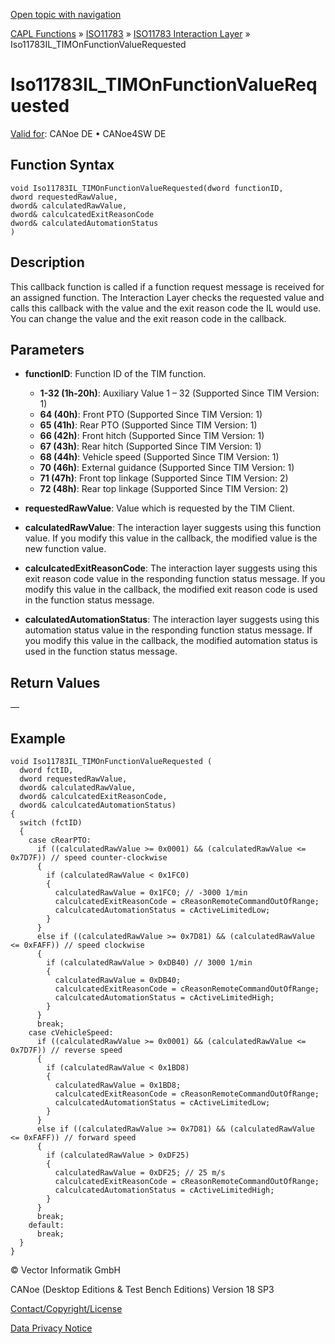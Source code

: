 [Open topic with navigation](../../../../../../CANoeDEFamily.htm#Topics/CAPLFunctions/ISO11783/ISOInteractionLayer/Functions/CAPLfunctionIso11783ILtimOnFunctionValueRequested.md)

[CAPL Functions](../../../CAPLfunctions.md) » [ISO11783](../../CAPLfunctionsISO11783Overview.md) » [ISO11783 Interaction Layer](../CAPLfunctionsISOILOverview.md) » Iso11783IL_TIMOnFunctionValueRequested

# Iso11783IL_TIMOnFunctionValueRequested

[Valid for](../../../../Shared/FeatureAvailability.md): CANoe DE • CANoe4SW DE

## Function Syntax

```plaintext
void Iso11783IL_TIMOnFunctionValueRequested(dword functionID, 
dword requestedRawValue, 
dword& calculatedRawValue, 
dword& calculcatedExitReasonCode
dword& calculatedAutomationStatus
)
```

## Description

This callback function is called if a function request message is received for an assigned function. The Interaction Layer checks the requested value and calls this callback with the value and the exit reason code the IL would use. You can change the value and the exit reason code in the callback.

## Parameters

- **functionID**: Function ID of the TIM function.
  - **1-32 (1h-20h)**: Auxiliary Value 1 – 32 (Supported Since TIM Version: 1)
  - **64 (40h)**: Front PTO (Supported Since TIM Version: 1)
  - **65 (41h)**: Rear PTO (Supported Since TIM Version: 1)
  - **66 (42h)**: Front hitch (Supported Since TIM Version: 1)
  - **67 (43h)**: Rear hitch (Supported Since TIM Version: 1)
  - **68 (44h)**: Vehicle speed (Supported Since TIM Version: 1)
  - **70 (46h)**: External guidance (Supported Since TIM Version: 1)
  - **71 (47h)**: Front top linkage (Supported Since TIM Version: 2)
  - **72 (48h)**: Rear top linkage (Supported Since TIM Version: 2)

- **requestedRawValue**: Value which is requested by the TIM Client.

- **calculatedRawValue**: The interaction layer suggests using this function value. If you modify this value in the callback, the modified value is the new function value.

- **calculcatedExitReasonCode**: The interaction layer suggests using this exit reason code value in the responding function status message. If you modify this value in the callback, the modified exit reason code is used in the function status message.

- **calculatedAutomationStatus**: The interaction layer suggests using this automation status value in the responding function status message. If you modify this value in the callback, the modified automation status is used in the function status message.

## Return Values

—

## Example

```plaintext
void Iso11783IL_TIMOnFunctionValueRequested (
  dword fctID,
  dword requestedRawValue,
  dword& calculatedRawValue,
  dword& calculcatedExitReasonCode,
  dword& calculcatedAutomationStatus)
{
  switch (fctID)
  {
    case cRearPTO:
      if ((calculatedRawValue >= 0x0001) && (calculatedRawValue <= 0x7D7F)) // speed counter-clockwise
      {
        if (calculatedRawValue < 0x1FC0)
        {
          calculatedRawValue = 0x1FC0; // -3000 1/min
          calculcatedExitReasonCode = cReasonRemoteCommandOutOfRange;
          calculcatedAutomationStatus = cActiveLimitedLow;
        }
      }
      else if ((calculatedRawValue >= 0x7D81) && (calculatedRawValue <= 0xFAFF)) // speed clockwise
      {
        if (calculatedRawValue > 0xDB40) // 3000 1/min
        {
          calculatedRawValue = 0xDB40;
          calculcatedExitReasonCode = cReasonRemoteCommandOutOfRange;
          calculcatedAutomationStatus = cActiveLimitedHigh;
        }
      }
      break;
    case cVehicleSpeed:
      if ((calculatedRawValue >= 0x0001) && (calculatedRawValue <= 0x7D7F)) // reverse speed
      {
        if (calculatedRawValue < 0x1BD8)
        {
          calculatedRawValue = 0x1BD8;
          calculcatedExitReasonCode = cReasonRemoteCommandOutOfRange;
          calculcatedAutomationStatus = cActiveLimitedLow;
        }
      }
      else if ((calculatedRawValue >= 0x7D81) && (calculatedRawValue <= 0xFAFF)) // forward speed
      {
        if (calculatedRawValue > 0xDF25)
        {
          calculatedRawValue = 0xDF25; // 25 m/s
          calculcatedExitReasonCode = cReasonRemoteCommandOutOfRange;
          calculcatedAutomationStatus = cActiveLimitedHigh;
        }
      }
      break;
    default:
      break;
  }
}
```

© Vector Informatik GmbH

CANoe (Desktop Editions & Test Bench Editions) Version 18 SP3

[Contact/Copyright/License](../../../../Shared/ContactCopyrightLicense.md)

[Data Privacy Notice](https://www.vector.com/int/en/company/get-info/privacy-policy/)
